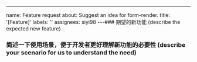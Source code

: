 ---
name: Feature request
about: Suggest an idea for form-render.
title: '[Feature]'
labels: ''
assignees: siyi98
---### 期望的新功能 (describe the expected new feature)

### 简述一下使用场景，便于开发者更好理解新功能的必要性 (describe your scenario for us to understand the need)
